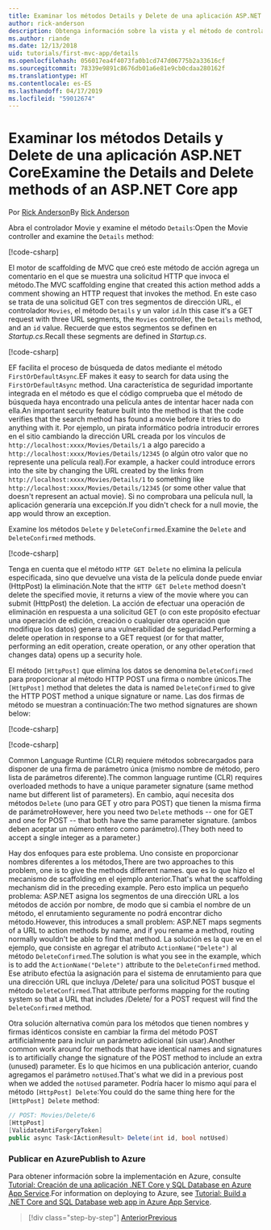 ```yaml
---
title: Examinar los métodos Details y Delete de una aplicación ASP.NET Core
author: rick-anderson
description: Obtenga información sobre la vista y el método de controlador Details en una aplicación básica ASP.NET Core MVC.
ms.author: riande
ms.date: 12/13/2018
uid: tutorials/first-mvc-app/details
ms.openlocfilehash: 056017ea4f4073fa0b1cd747d06775b2a33616cf
ms.sourcegitcommit: 78339e9891c8676db01a6e81e9cb0cdaa280162f
ms.translationtype: HT
ms.contentlocale: es-ES
ms.lasthandoff: 04/17/2019
ms.locfileid: "59012674"
---
```

# <a name="examine-the-details-and-delete-methods-of-an-aspnet-core-app"></a><span data-ttu-id="5b094-103">Examinar los métodos Details y Delete de una aplicación ASP.NET Core</span><span class="sxs-lookup"><span data-stu-id="5b094-103">Examine the Details and Delete methods of an ASP.NET Core app</span></span>

<span data-ttu-id="5b094-104">Por [Rick Anderson](https://twitter.com/RickAndMSFT)</span><span class="sxs-lookup"><span data-stu-id="5b094-104">By [Rick Anderson](https://twitter.com/RickAndMSFT)</span></span>

<span data-ttu-id="5b094-105">Abra el controlador Movie y examine el método `Details`:</span><span class="sxs-lookup"><span data-stu-id="5b094-105">Open the Movie controller and examine the `Details` method:</span></span>

[!code-csharp[](start-mvc/sample/MvcMovie22/Controllers/MoviesController.cs?name=snippet_details)]

<span data-ttu-id="5b094-106">El motor de scaffolding de MVC que creó este método de acción agrega un comentario en el que se muestra una solicitud HTTP que invoca el método.</span><span class="sxs-lookup"><span data-stu-id="5b094-106">The MVC scaffolding engine that created this action method adds a comment showing an HTTP request that invokes the method.</span></span> <span data-ttu-id="5b094-107">En este caso se trata de una solicitud GET con tres segmentos de dirección URL, el controlador `Movies`, el método `Details` y un valor `id`.</span><span class="sxs-lookup"><span data-stu-id="5b094-107">In this case it's a GET request with three URL segments, the `Movies` controller, the `Details` method, and an `id` value.</span></span> <span data-ttu-id="5b094-108">Recuerde que estos segmentos se definen en *Startup.cs*.</span><span class="sxs-lookup"><span data-stu-id="5b094-108">Recall these segments are defined in *Startup.cs*.</span></span>

[!code-csharp[](start-mvc/sample/MvcMovie/Startup.cs?highlight=5&name=snippet_1)]

<span data-ttu-id="5b094-109">EF facilita el proceso de búsqueda de datos mediante el método `FirstOrDefaultAsync`.</span><span class="sxs-lookup"><span data-stu-id="5b094-109">EF makes it easy to search for data using the `FirstOrDefaultAsync` method.</span></span> <span data-ttu-id="5b094-110">Una característica de seguridad importante integrada en el método es que el código comprueba que el método de búsqueda haya encontrado una película antes de intentar hacer nada con ella.</span><span class="sxs-lookup"><span data-stu-id="5b094-110">An important security feature built into the method is that the code verifies that the search method has found a movie before it tries to do anything with it.</span></span> <span data-ttu-id="5b094-111">Por ejemplo, un pirata informático podría introducir errores en el sitio cambiando la dirección URL creada por los vínculos de `http://localhost:xxxx/Movies/Details/1` a algo parecido a `http://localhost:xxxx/Movies/Details/12345` (o algún otro valor que no represente una película real).</span><span class="sxs-lookup"><span data-stu-id="5b094-111">For example, a hacker could introduce errors into the site by changing the URL created by the links from `http://localhost:xxxx/Movies/Details/1` to something like  `http://localhost:xxxx/Movies/Details/12345` (or some other value that doesn't represent an actual movie).</span></span> <span data-ttu-id="5b094-112">Si no comprobara una película null, la aplicación generaría una excepción.</span><span class="sxs-lookup"><span data-stu-id="5b094-112">If you didn't check for a null movie, the app would throw an exception.</span></span>

<span data-ttu-id="5b094-113">Examine los métodos `Delete` y `DeleteConfirmed`.</span><span class="sxs-lookup"><span data-stu-id="5b094-113">Examine the `Delete` and `DeleteConfirmed` methods.</span></span>

[!code-csharp[](start-mvc/sample/MvcMovie22/Controllers/MoviesController.cs?name=snippet_delete)]

<span data-ttu-id="5b094-114">Tenga en cuenta que el método `HTTP GET Delete` no elimina la película especificada, sino que devuelve una vista de la película donde puede enviar (HttpPost) la eliminación.</span><span class="sxs-lookup"><span data-stu-id="5b094-114">Note that the `HTTP GET Delete` method doesn't delete the specified movie, it returns a view of the movie where you can submit (HttpPost) the deletion.</span></span> <span data-ttu-id="5b094-115">La acción de efectuar una operación de eliminación en respuesta a una solicitud GET (o con este propósito efectuar una operación de edición, creación o cualquier otra operación que modifique los datos) genera una vulnerabilidad de seguridad.</span><span class="sxs-lookup"><span data-stu-id="5b094-115">Performing a delete operation in response to a GET request (or for that matter, performing an edit operation, create operation, or any other operation that changes data) opens up a security hole.</span></span>

<span data-ttu-id="5b094-116">El método `[HttpPost]` que elimina los datos se denomina `DeleteConfirmed` para proporcionar al método HTTP POST una firma o nombre únicos.</span><span class="sxs-lookup"><span data-stu-id="5b094-116">The `[HttpPost]` method that deletes the data is named `DeleteConfirmed` to give the HTTP POST method a unique signature or name.</span></span> <span data-ttu-id="5b094-117">Las dos firmas de método se muestran a continuación:</span><span class="sxs-lookup"><span data-stu-id="5b094-117">The two method signatures are shown below:</span></span>

[!code-csharp[](start-mvc/sample/MvcMovie/Controllers/MoviesController.cs?name=snippet_delete2)]

[!code-csharp[](start-mvc/sample/MvcMovie/Controllers/MoviesController.cs?name=snippet_delete3)]

<span data-ttu-id="5b094-118">Common Language Runtime (CLR) requiere métodos sobrecargados para disponer de una firma de parámetro única (mismo nombre de método, pero lista de parámetros diferente).</span><span class="sxs-lookup"><span data-stu-id="5b094-118">The common language runtime (CLR) requires overloaded methods to have a unique parameter signature (same method name but different list of parameters).</span></span> <span data-ttu-id="5b094-119">En cambio, aquí necesita dos métodos `Delete` (uno para GET y otro para POST) que tienen la misma firma de parámetro</span><span class="sxs-lookup"><span data-stu-id="5b094-119">However, here you need two `Delete` methods -- one for GET and one for POST -- that both have the same parameter signature.</span></span> <span data-ttu-id="5b094-120">(ambos deben aceptar un número entero como parámetro).</span><span class="sxs-lookup"><span data-stu-id="5b094-120">(They both need to accept a single integer as a parameter.)</span></span>

<span data-ttu-id="5b094-121">Hay dos enfoques para este problema. Uno consiste en proporcionar nombres diferentes a los métodos,</span><span class="sxs-lookup"><span data-stu-id="5b094-121">There are two approaches to this problem, one is to give the methods different names.</span></span> <span data-ttu-id="5b094-122">que es lo que hizo el mecanismo de scaffolding en el ejemplo anterior.</span><span class="sxs-lookup"><span data-stu-id="5b094-122">That's what the scaffolding mechanism did in the preceding example.</span></span> <span data-ttu-id="5b094-123">Pero esto implica un pequeño problema: ASP.NET asigna los segmentos de una dirección URL a los métodos de acción por nombre, de modo que si cambia el nombre de un método, el enrutamiento seguramente no podrá encontrar dicho método.</span><span class="sxs-lookup"><span data-stu-id="5b094-123">However, this introduces a small problem: ASP.NET maps segments of a URL to action methods by name, and if you rename a method, routing normally wouldn't be able to find that method.</span></span> <span data-ttu-id="5b094-124">La solución es la que ve en el ejemplo, que consiste en agregar el atributo `ActionName("Delete")` al método `DeleteConfirmed`.</span><span class="sxs-lookup"><span data-stu-id="5b094-124">The solution is what you see in the example, which is to add the `ActionName("Delete")` attribute to the `DeleteConfirmed` method.</span></span> <span data-ttu-id="5b094-125">Ese atributo efectúa la asignación para el sistema de enrutamiento para que una dirección URL que incluya /Delete/ para una solicitud POST busque el método `DeleteConfirmed`.</span><span class="sxs-lookup"><span data-stu-id="5b094-125">That attribute performs mapping for the routing system so that a URL that includes /Delete/ for a POST request will find the `DeleteConfirmed` method.</span></span>

<span data-ttu-id="5b094-126">Otra solución alternativa común para los métodos que tienen nombres y firmas idénticos consiste en cambiar la firma del método POST artificialmente para incluir un parámetro adicional (sin usar).</span><span class="sxs-lookup"><span data-stu-id="5b094-126">Another common work around for methods that have identical names and signatures is to artificially change the signature of the POST method to include an extra (unused) parameter.</span></span> <span data-ttu-id="5b094-127">Es lo que hicimos en una publicación anterior, cuando agregamos el parámetro `notUsed`.</span><span class="sxs-lookup"><span data-stu-id="5b094-127">That's what we did in a previous post when we added the `notUsed` parameter.</span></span> <span data-ttu-id="5b094-128">Podría hacer lo mismo aquí para el método `[HttpPost] Delete`:</span><span class="sxs-lookup"><span data-stu-id="5b094-128">You could do the same thing here for the `[HttpPost] Delete` method:</span></span>

```csharp
// POST: Movies/Delete/6
[HttpPost]
[ValidateAntiForgeryToken]
public async Task<IActionResult> Delete(int id, bool notUsed)
```

### <a name="publish-to-azure"></a><span data-ttu-id="5b094-129">Publicar en Azure</span><span class="sxs-lookup"><span data-stu-id="5b094-129">Publish to Azure</span></span>

<span data-ttu-id="5b094-130">Para obtener información sobre la implementación en Azure, consulte [Tutorial: Creación de una aplicación .NET Core y SQL Database en Azure App Service](/azure/app-service/app-service-web-tutorial-dotnetcore-sqldb).</span><span class="sxs-lookup"><span data-stu-id="5b094-130">For information on deploying to Azure, see [Tutorial: Build a .NET Core and SQL Database web app in Azure App Service](/azure/app-service/app-service-web-tutorial-dotnetcore-sqldb).</span></span>

> [!div class="step-by-step"]
> [<span data-ttu-id="5b094-131">Anterior</span><span class="sxs-lookup"><span data-stu-id="5b094-131">Previous</span></span>](validation.md)
